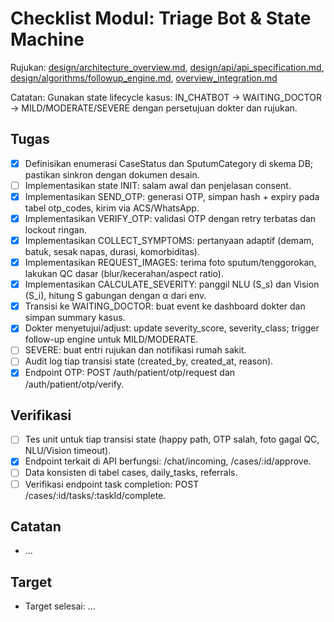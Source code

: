 # Checklist Modul: Triage Bot & State Machine

Rujukan: [design/architecture_overview.md](../../design/architecture_overview.md), [design/api/api_specification.md](../../design/api/api_specification.md), [design/algorithms/followup_engine.md](../../design/algorithms/followup_engine.md), [overview_integration.md](../../overview_integration.md)

Catatan: Gunakan state lifecycle kasus: IN_CHATBOT → WAITING_DOCTOR → MILD/MODERATE/SEVERE dengan persetujuan dokter dan rujukan.

## Tugas

- [x] Definisikan enumerasi CaseStatus dan SputumCategory di skema DB; pastikan sinkron dengan dokumen desain.
- [ ] Implementasikan state INIT: salam awal dan penjelasan consent.
- [x] Implementasikan SEND_OTP: generasi OTP, simpan hash + expiry pada tabel otp_codes, kirim via ACS/WhatsApp.
- [x] Implementasikan VERIFY_OTP: validasi OTP dengan retry terbatas dan lockout ringan.
- [x] Implementasikan COLLECT_SYMPTOMS: pertanyaan adaptif (demam, batuk, sesak napas, durasi, komorbiditas).
- [x] Implementasikan REQUEST_IMAGES: terima foto sputum/tenggorokan, lakukan QC dasar (blur/kecerahan/aspect ratio).
- [x] Implementasikan CALCULATE_SEVERITY: panggil NLU (S_s) dan Vision (S_i), hitung S gabungan dengan α dari env.
- [x] Transisi ke WAITING_DOCTOR: buat event ke dashboard dokter dan simpan summary kasus.
- [x] Dokter menyetujui/adjust: update severity_score, severity_class; trigger follow-up engine untuk MILD/MODERATE.
- [ ] SEVERE: buat entri rujukan dan notifikasi rumah sakit.
- [ ] Audit log tiap transisi state (created_by, created_at, reason).
- [x] Endpoint OTP: POST /auth/patient/otp/request dan /auth/patient/otp/verify.

## Verifikasi

- [ ] Tes unit untuk tiap transisi state (happy path, OTP salah, foto gagal QC, NLU/Vision timeout).
- [x] Endpoint terkait di API berfungsi: /chat/incoming, /cases/:id/approve.
- [ ] Data konsisten di tabel cases, daily_tasks, referrals.
- [ ] Verifikasi endpoint task completion: POST /cases/:id/tasks/:taskId/complete.

## Catatan

- ...

## Target

- Target selesai: ...
